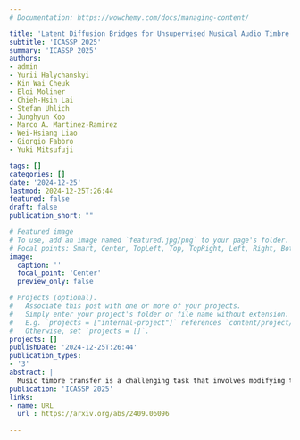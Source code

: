 ```yaml
---
# Documentation: https://wowchemy.com/docs/managing-content/

title: 'Latent Diffusion Bridges for Unsupervised Musical Audio Timbre Transfer'
subtitle: 'ICASSP 2025'
summary: 'ICASSP 2025'
authors:
- admin
- Yurii Halychanskyi
- Kin Wai Cheuk
- Eloi Moliner
- Chieh-Hsin Lai
- Stefan Uhlich
- Junghyun Koo
- Marco A. Martinez-Ramirez
- Wei-Hsiang Liao
- Giorgio Fabbro
- Yuki Mitsufuji

tags: []
categories: []
date: '2024-12-25'
lastmod: 2024-12-25T:26:44
featured: false
draft: false
publication_short: ""

# Featured image
# To use, add an image named `featured.jpg/png` to your page's folder.
# Focal points: Smart, Center, TopLeft, Top, TopRight, Left, Right, BottomLeft, Bottom, BottomRight.
image:
  caption: ''
  focal_point: 'Center'
  preview_only: false

# Projects (optional).
#   Associate this post with one or more of your projects.
#   Simply enter your project's folder or file name without extension.
#   E.g. `projects = ["internal-project"]` references `content/project/deep-learning/index.md`.
#   Otherwise, set `projects = []`.
projects: []
publishDate: '2024-12-25T:26:44'
publication_types:
- '3'
abstract: |
  Music timbre transfer is a challenging task that involves modifying the timbral characteristics of an audio signal while preserving its melodic structure. In this paper, we propose a novel method based on dual diffusion bridges, trained using the CocoChorales Dataset, which consists of unpaired monophonic single-instrument audio data. Each diffusion model is trained on a specific instrument with a Gaussian prior. During inference, a model is designated as the source model to map the input audio to its corresponding Gaussian prior, and another model is designated as the target model to reconstruct the target audio from this Gaussian prior, thereby facilitating timbre transfer. We compare our approach against existing unsupervised timbre transfer models such as VAEGAN and Gaussian Flow Bridges (GFB). Experimental results demonstrate that our method achieves both better Fréchet Audio Distance (FAD) and melody preservation, as reflected by lower pitch distances (DPD) compared to VAEGAN and GFB. Additionally, we discover that the noise level from the Gaussian prior, σ, can be adjusted to control the degree of melody preservation and amount of timbre transferred.
publication: 'ICASSP 2025'
links:
- name: URL
  url : https://arxiv.org/abs/2409.06096
  
---
```

